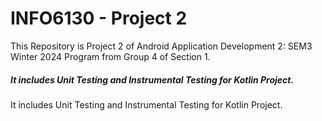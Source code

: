 # INFO6130 - Project 2
This Repository is Project 2 of Android Application Development 2: SEM3 Winter 2024 Program from Group 4 of Section 1.

##### It includes Unit Testing and Instrumental Testing for Kotlin Project.
It includes Unit Testing and Instrumental Testing for Kotlin Project.
